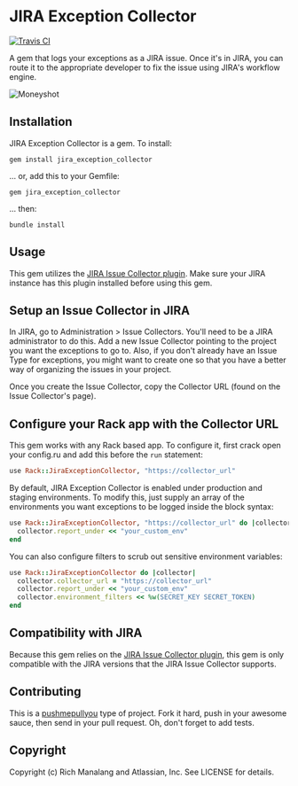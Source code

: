 # JIRA Exception Collector

[![Travis CI](https://secure.travis-ci.org/manalang/jira_exception_collector.png?branch=master)](http://travis-ci.org/manalang/jira_exception_collector)

A gem that logs your exceptions as a JIRA issue. Once it's in JIRA, you can route it to
the appropriate developer to fix the issue using JIRA's workflow engine.

![Moneyshot](https://img.skitch.com/20111201-dwre1a5ic7p1xk51pye9y483xh.png)

## Installation

JIRA Exception Collector is a gem. To install:

    gem install jira_exception_collector

... or, add this to your Gemfile:

    gem jira_exception_collector

... then:

    bundle install


## Usage

This gem utilizes the [JIRA Issue Collector plugin](https://plugins.atlassian.com/583856).
Make sure your JIRA instance has this plugin installed before using this gem.

## Setup an Issue Collector in JIRA

In JIRA, go to Administration > Issue Collectors. You'll need to be a JIRA administrator
to do this. Add a new Issue Collector pointing to the project you want the exceptions to
go to. Also, if you don't already have an Issue Type for exceptions, you might want to
create one so that you have a better way of organizing the issues in your project.

Once you create the Issue Collector, copy the Collector URL (found on the Issue Collector's
page).

## Configure your Rack app with the Collector URL

This gem works with any Rack based app. To configure it, first crack open your config.ru
and add this before the `run` statement:

````ruby
use Rack::JiraExceptionCollector, "https://collector_url"
````

By default, JIRA Exception Collector is enabled under production and staging environments.
To modify this, just supply an array of the environments you want exceptions to be logged
inside the block syntax:

````ruby
use Rack::JiraExceptionCollector, "https://collector_url" do |collector|
  collector.report_under << "your_custom_env"
end
````

You can also configure filters to scrub out sensitive environment variables:

````ruby
use Rack::JiraExceptionCollector do |collector|
  collector.collector_url = "https://collector_url"
  collector.report_under << "your_custom_env"
  collector.environment_filters << %w(SECRET_KEY SECRET_TOKEN)
end
````

## Compatibility with JIRA

Because this gem relies on the [JIRA Issue Collector plugin](https://plugins.atlassian.com/583856),
this gem is only compatible with the JIRA versions that the JIRA Issue Collector supports.

## Contributing

This is a [pushmepullyou](http://amysuenathan.com/wp-content/uploads/2009/03/pushmepullyou.jpg) 
type of project. Fork it hard, push in your awesome sauce, then send in your pull request. Oh, 
don't forget to add tests.

## Copyright

Copyright (c) Rich Manalang and Atlassian, Inc. See LICENSE for details.
